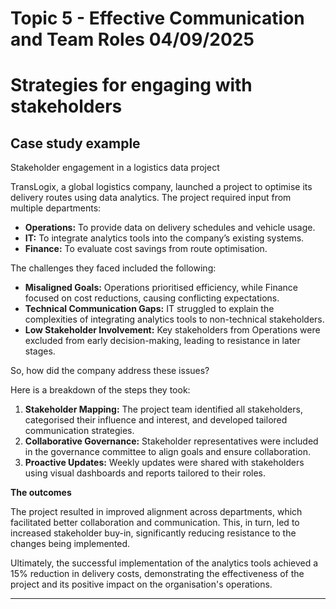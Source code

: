# Topic 5 - Effective Communication and Team Roles 04/09/2025

# Strategies for engaging with stakeholders

## Case study example

Stakeholder engagement in a logistics data project

TransLogix, a global logistics company, launched a project to optimise its delivery routes using data analytics. The project required input from multiple departments:

- **Operations:** To provide data on delivery schedules and vehicle usage.
- **IT:** To integrate analytics tools into the company’s existing systems.
- **Finance:** To evaluate cost savings from route optimisation.

The challenges they faced included the following:

- **Misaligned Goals:** Operations prioritised efficiency, while Finance focused on cost reductions, causing conflicting expectations.
- **Technical Communication Gaps:** IT struggled to explain the complexities of integrating analytics tools to non-technical stakeholders.
- **Low Stakeholder Involvement:** Key stakeholders from Operations were excluded from early decision-making, leading to resistance in later stages.

So, how did the company address these issues?

Here is a breakdown of the steps they took:

1. **Stakeholder Mapping:** The project team identified all stakeholders, categorised their influence and interest, and developed tailored communication strategies.
2. **Collaborative Governance:** Stakeholder representatives were included in the governance committee to align goals and ensure collaboration.
3. **Proactive Updates:** Weekly updates were shared with stakeholders using visual dashboards and reports tailored to their roles.

**The outcomes**

The project resulted in improved alignment across departments, which facilitated better collaboration and communication.
This, in turn, led to increased stakeholder buy-in, significantly reducing resistance to the changes being implemented.

Ultimately, the successful implementation of the analytics tools achieved a 15% reduction in delivery costs, demonstrating the effectiveness of the project and its positive impact on the organisation's operations.

---


